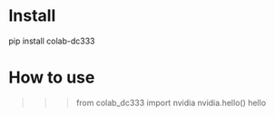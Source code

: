 # Install
pip install colab-dc333

# How to use
>>> from colab_dc333 import nvidia
>>> nvidia.hello()
hello


